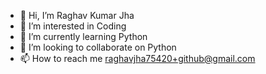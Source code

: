 - 👋 Hi, I’m Raghav Kumar Jha
- 👀 I’m interested in Coding
- 🌱 I’m currently learning Python
- 💞️ I’m looking to collaborate on Python
- 📫 How to reach me raghavjha75420+github@gmail.com

<!---
raghu14063/raghu14063 is a ✨ special ✨ repository because its `README.md` (this file) appears on your GitHub profile.
You can click the Preview link to take a look at your changes.
--->
